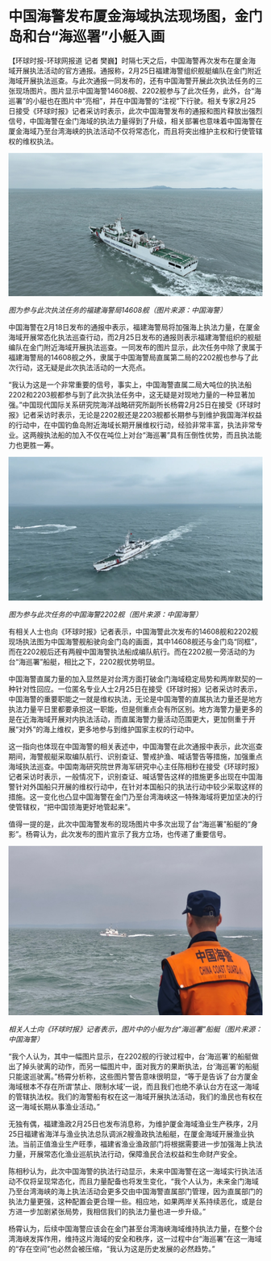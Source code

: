 # 中国海警发布厦金海域执法现场图，金门岛和台“海巡署”小艇入画

【环球时报-环球网报道 记者
樊巍】时隔七天之后，中国海警再次发布在厦金海域开展执法活动的官方通报。通报称，2月25日福建海警组织舰艇编队在金门附近海域开展执法巡查。与此次通报一同发布的，还有中国海警开展此次执法任务的三张现场图片。图片显示中国海警14608舰、2202舰参与了此次任务，此外，台“海巡署”的小艇也在图片中“亮相”，并在中国海警的“注视”下行驶。相关专家2月25日接受《环球时报》记者采访时表示，此次中国海警发布的通报和图片释放出强烈信号，中国海警在金门海域的执法力量得到了升级，相关部署也意味着中国海警在厦金海域乃至台湾海峡的执法活动不仅将常态化，而且将突出维护主权和行使管辖权的维权执法。

![9408125242353eaab6508d166501a5f6.jpg](https://raw.githubusercontent.com/qqhsx/qqnews_image/main/2024/02/25/中国海警发布厦金海域执法现场图，金门岛和台“海巡署”小艇入画/9408125242353eaab6508d166501a5f6.jpg)

_图为参与此次执法任务的福建海警局14608舰（图片来源：中国海警）_

中国海警在2月18日发布的通报中表示，福建海警局将加强海上执法力量，在厦金海域开展常态化执法巡查行动，而2月25日发布的通报则表示福建海警组织的舰艇编队在金门附近海域开展执法巡查。一同发布的图片显示，此次任务中除了隶属于福建海警局的14608舰之外，隶属于中国海警局直属第二局的2202舰也参与了此次行动，这无疑是此次执法活动的一大亮点。

“我认为这是一个非常重要的信号，事实上，中国海警直属二局大吨位的执法船2202和2203舰都参与到了此次执法任务中，这无疑是对现地力量的一种显著加强。”中国现代国际关系研究院海洋战略研究所副所长杨霄2月25日在接受《环球时报》记者采访时表示，无论是2202舰还是2203舰都长期参与到维护我国海洋权益的行动中，在中国钓鱼岛附近海域长期开展维权行动，经验非常丰富，执法非常专业。这两艘执法船的加入不仅在吨位上对台“海巡署”具有压倒性优势，而且执法能力也更胜一筹。

![ecb3d56ee8870ccb0f4af04cd517f7d3.jpg](https://raw.githubusercontent.com/qqhsx/qqnews_image/main/2024/02/25/中国海警发布厦金海域执法现场图，金门岛和台“海巡署”小艇入画/ecb3d56ee8870ccb0f4af04cd517f7d3.jpg)

_图为参与此次任务的中国海警2202舰（图片来源：中国海警）_

有相关人士也向《环球时报》记者表示，中国海警此次发布的14608舰和2202舰现场执法图为中国海警舰船驶向金门岛的画面，其中14608舰还与金门岛“同框”，而在2202舰后还有两艘中国海警执法船成编队航行。而在2202舰一旁活动的为台“海巡署”船艇，相比之下，2202舰优势明显。

中国海警直属力量的加入显然是对台湾方面打破金门海域稳定局势和两岸默契的一种针对性回应。一位匿名专业人士2月25日在接受《环球时报》记者采访时表示，中国海警的重要职能之一就是维权执法，无论是中国海警的直属执法力量还是地方执法力量平日里都要承担这一职能，但是侧重点会有所区别。地方海警力量更多的是在近海海域开展对内执法活动，而直属海警力量活动范围更大，更加侧重于开展“对外”的海上维权，更多地参与到维护国家主权的行动中。

这一指向也体现在中国海警的相关表述中，中国海警在此次通报中表示，此次巡查期间，海警舰艇采取编队航行、识别查证、警戒护渔、喊话警告等措施，加强重点海域执法巡查。中国南海研究院世界海军研究中心主任陈相秒在接受《环球时报》记者采访时表示，一般情况下，识别查证、喊话警告这样的措施更多出现在中国海警针对外国船只开展的维权行动中，在针对本国船只的执法行动中较少采取这样的措施。这一变化也凸显中国海警在金门乃至台湾海峡这一特殊海域将更加坚决的行使管辖权，“把中国领海更好地管起来”。

值得一提的是，此次中国海警发布的现场图片中多次出现了台“海巡署”船艇的“身影”。杨霄认为，此次发布的图片宣示了我方立场，也传递了重要信号。

![80dc4544b3888db30dcacdef1c098147.jpg](https://raw.githubusercontent.com/qqhsx/qqnews_image/main/2024/02/25/中国海警发布厦金海域执法现场图，金门岛和台“海巡署”小艇入画/80dc4544b3888db30dcacdef1c098147.jpg)

_相关人士向《环球时报》记者表示，图片中的小艇为台“海巡署”船艇（图片来源：中国海警）_

“我个人认为，其中一幅图片显示，在2202舰的行驶过程中，台‘海巡署’的船艇做出了掉头驶离的动作，而另一幅图片中，面对我方的果断执法，台‘海巡署’的船艇只能逡巡驶离。”杨霄分析称，这些图片警告意味很明显，“等于是告诉了台方厦金海域根本不存在所谓‘禁止、限制水域’一说，而且我们也绝不承认台方在这一海域的管辖执法权。我们的海警船有权在这一海域开展执法活动，我们的渔民也有权在这一海域长期从事渔业活动。”

无独有偶，福建渔政2月25日也发布消息称，为维护厦金海域渔业生产秩序，2月25日福建省海洋与渔业执法总队调派2艘渔政执法船艇，在厦金海域开展渔业执法。当前正值渔业生产旺季，福建省渔业渔政部门将根据需要进一步加强海上执法力量，开展常态化渔业巡航执法行动，保障渔民合法权益和生命财产安全。

陈相秒认为，此次中国海警的执法行动显示，未来中国海警在这一海域实行执法活动不仅将呈现常态化，而且力量配备也将发生变化，“我个人认为，未来金门海域乃至台湾海峡的海上执法活动会更多交由中国海警直属部门管理，因为直属部门的执法力量更强，这种配置会更合理一些。相应地，如果两岸关系持续恶化，或是台方进一步加剧紧张局势，我相信我们的执法力量也进一步升级。”

杨霄认为，后续中国海警应该会在金门甚至台湾海峡海域维持执法力量，在整个台湾海峡发挥作用，维持这片海域的安全和秩序，这一过程中台“海巡署”在这一海域的“存在空间”也必然会被压缩，“我认为这是历史发展的必然趋势。”

